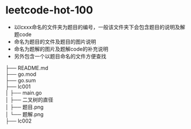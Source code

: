 # leetcode-hot-100

 - 以lcxxx命名的文件夹为题目的编号，一般该文件夹下会包含题目的说明及解题code
 - 命名为题目的文件及题目的图片说明
 - 命名为题解的图片及题解code的补充说明
 - 另外包含一个以题目命名的文件方便查找


├── README.md   
├── go.mod   
├── go.sum   
├── lc001   
│ ├── main.go   
│ ├── 二叉树的直径  
│ ├── 题目.png  
│ └── 题解.png  
├── lc002  

